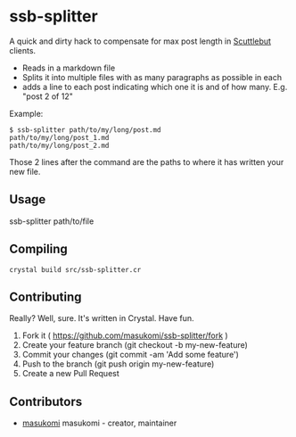 # ssb-splitter

A quick and dirty hack to compensate for max post length in
[Scuttlebut](https://scuttlebutt.nz) clients.

* Reads in a markdown file
* Splits it into multiple files with as many paragraphs as possible in each
* adds a line to each post indicating which one it is and of how many. E.g. "post 2
  of 12"


Example: 

```
$ ssb-splitter path/to/my/long/post.md
path/to/my/long/post_1.md
path/to/my/long/post_2.md
```

Those 2 lines after the command are the paths to where it has 
written your new file.

## Usage

ssb-splitter path/to/file

## Compiling 

```
crystal build src/ssb-splitter.cr
```

## Contributing

Really? Well, sure. It's written in Crystal. Have fun. 

1. Fork it ( https://github.com/masukomi/ssb-splitter/fork )
2. Create your feature branch (git checkout -b my-new-feature)
3. Commit your changes (git commit -am 'Add some feature')
4. Push to the branch (git push origin my-new-feature)
5. Create a new Pull Request

## Contributors

- [masukomi](https://github.com/masukomi) masukomi - creator, maintainer
